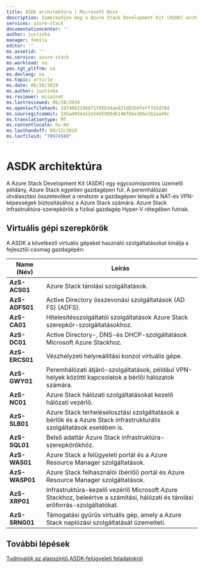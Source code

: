 ```yaml
---
title: ASDK architektúra | Microsoft Docs
description: Ismerkedjen meg a Azure Stack Development Kit (ASDK) architektúrával.
services: azure-stack
documentationcenter: ''
author: justinha
manager: femila
editor: ''
ms.assetid: ''
ms.service: azure-stack
ms.workload: na
pms.tgt_pltfrm: na
ms.devlang: na
ms.topic: article
ms.date: 06/28/2019
ms.author: justinha
ms.reviewer: misainat
ms.lastreviewed: 06/28/2019
ms.openlocfilehash: 1d740b219b971f85b34ae821d82b97eff7d3d70d
ms.sourcegitcommit: 245a4054a52e54d5989d6148fbbe386e1b2aa49c
ms.translationtype: MT
ms.contentlocale: hu-HU
ms.lasthandoff: 09/13/2019
ms.locfileid: "70974580"
---
```

# <a name="asdk-architecture"></a>ASDK architektúra
A Azure Stack Development Kit (ASDK) egy egycsomópontos üzemelő példány, Azure Stack egyetlen gazdagépen fut. A peremhálózati útválasztási összetevőket a rendszer a gazdagépen telepíti a NAT-és VPN-képességek biztosításához a Azure Stack számára. Azure Stack infrastruktúra-szerepkörök a fizikai gazdagép Hyper-V rétegében futnak.


## <a name="virtual-machine-roles"></a>Virtuális gépi szerepkörök
A ASDK a következő virtuális gépeket használó szolgáltatásokat kínálja a fejlesztői csomag gazdagépén:

| Name (Név) | Leírás |
| ----- | ----- |
| **AzS-ACS01** | Azure Stack tárolási szolgáltatások.|
| **AzS-ADFS01** | Active Directory összevonási szolgáltatások (AD FS) (ADFS).  |
| **AzS-CA01** | Hitelesítésszolgáltatói szolgáltatások Azure Stack szerepkör-szolgáltatásokhoz.|
| **AzS-DC01** | Active Directory-, DNS-és DHCP-szolgáltatások Microsoft Azure Stackhoz.|
| **AzS-ERCS01** | Vészhelyzeti helyreállítási konzol virtuális gépe. |
| **AzS-GWY01** | Peremhálózati átjáró-szolgáltatások, például VPN-helyek közötti kapcsolatok a bérlői hálózatok számára.|
| **AzS-NC01** | Azure Stack hálózati szolgáltatásokat kezelő hálózati vezérlő.  |
| **AzS-SLB01** | Azure Stack terheléselosztási szolgáltatások a bérlők és a Azure Stack infrastrukturális szolgáltatások esetében is.  |
| **AzS-SQL01** | Belső adattár Azure Stack infrastruktúra-szerepkörökhöz.  |
| **AzS-WAS01** | Azure Stack a felügyeleti portál és a Azure Resource Manager szolgáltatások.|
| **AzS-WASP01**| Azure Stack felhasználói (bérlői) portál és Azure Resource Manager szolgáltatások.|
| **AzS-XRP01** | Infrastruktúra-kezelő vezérlő Microsoft Azure Stackhoz, beleértve a számítási, hálózati és tárolási erőforrás-szolgáltatókat.|
| **AzS-SRNG01** | Támogatási gyűrűs virtuális gép, amely a Azure Stack naplózási szolgáltatását üzemelteti. |

## <a name="next-steps"></a>További lépések
[Tudnivalók az alapszintű ASDK-felügyeleti feladatokról](asdk-admin-basics.md)
